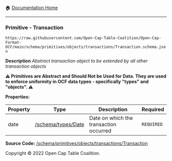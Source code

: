 :house: [Documentation Home](../../../../home/xudiera/code/README.md)

---

### Primitive - Transaction

`https://raw.githubusercontent.com/Open-Cap-Table-Coalition/Open-Cap-Format-OCF/main/schema/primitives/objects/transactions/Transaction.schema.json`

**Description** _Abstract transaction object to be extended by all other transaction objects_

**:warning: Primitives are Abstract and Should Not be Used for Data. They are used to enforce uniformity in OCF data types - specifically "types" and "objects". :warning:**

**Properties:**

| Property | Type                                         | Description                            | Required   |
| -------- | -------------------------------------------- | -------------------------------------- | ---------- |
| date     | [/schema/types/Date](../../../types/Date.md) | Date on which the transaction occurred | `REQUIRED` |

**Source Code:** [/schema/primitives/objects/transactions/Transaction](../../../../../../../../../../schema/primitives/objects/transactions/Transaction.schema.json)

Copyright © 2022 Open Cap Table Coalition.
